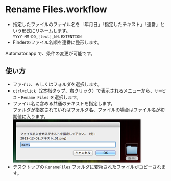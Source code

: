 # Rename Files.workflow

* 指定したファイルのファイル名を「年月日」「指定したテキスト」「連番」という形式にリネームします。  
`YYYY-MM-DD_[text]_NN.EXTENTION`
* Finderのファイル名順を連番に整形します。

Automator.app で、条件の変更が可能です。


## 使い方

* ファイル、もしくはフォルダを選択します。
* `ctrl+click`（2本指タップ、右クリック）で表示されるメニューから、`サービス` - `Rename Files` を選択します。  
* ファイル名に含める共通のテキストを指定します。  
フォルダが指定されていればフォルダ名、ファイルの場合はファイル名が初期値に入ります。  
![setting](./img/rf1.png)
* デスクトップの `RenameFiles` フォルダに変換されたファイルがコピーされます。
